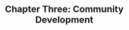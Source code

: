 ---
layout: chapter
title: "Chapter Three: Community Development"
# Content
province: "East Nusa Tenggara"
regency: "Malaka"
place: "Multiple Villages"
chapter: 3
status: In Progress
headerImageUrl:
title: "Chapter Three: Community Development"
location: "Malaka, Nusa Tenggara Timur"
sections:
  background:
    tabName: "Background"
    tabContent:
fundraisingText:
fundraisingLinks:
  kitabisa:
    title: Donate through Kitabisa
    link: https://kitabisa.com/campaign/solarchapter2 
---